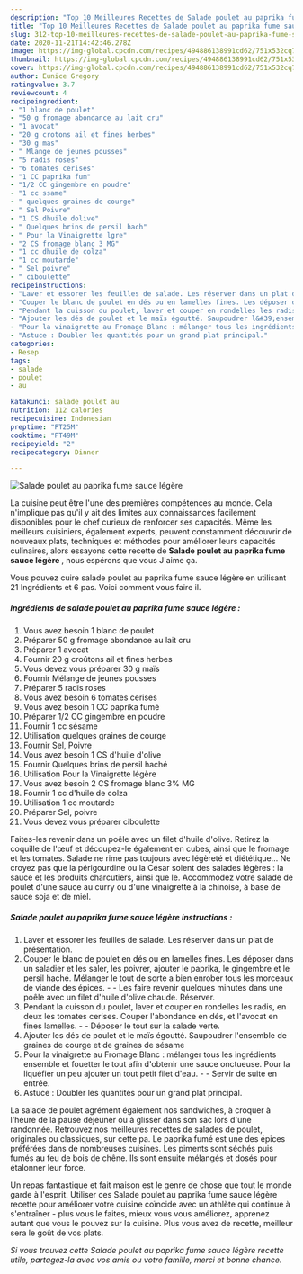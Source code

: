 ```yaml
---
description: "Top 10 Meilleures Recettes de Salade poulet au paprika fume sauce légère"
title: "Top 10 Meilleures Recettes de Salade poulet au paprika fume sauce légère"
slug: 312-top-10-meilleures-recettes-de-salade-poulet-au-paprika-fume-sauce-legere
date: 2020-11-21T14:42:46.278Z
image: https://img-global.cpcdn.com/recipes/494886138991cd62/751x532cq70/salade-poulet-au-paprika-fume-sauce-legere-photo-principale-de-la-recette.jpg
thumbnail: https://img-global.cpcdn.com/recipes/494886138991cd62/751x532cq70/salade-poulet-au-paprika-fume-sauce-legere-photo-principale-de-la-recette.jpg
cover: https://img-global.cpcdn.com/recipes/494886138991cd62/751x532cq70/salade-poulet-au-paprika-fume-sauce-legere-photo-principale-de-la-recette.jpg
author: Eunice Gregory
ratingvalue: 3.7
reviewcount: 4
recipeingredient:
- "1 blanc de poulet"
- "50 g fromage abondance au lait cru"
- "1 avocat"
- "20 g crotons ail et fines herbes"
- "30 g mas"
- " Mlange de jeunes pousses"
- "5 radis roses"
- "6 tomates cerises"
- "1 CC paprika fum"
- "1/2 CC gingembre en poudre"
- "1 cc ssame"
- " quelques graines de courge"
- " Sel Poivre"
- "1 CS dhuile dolive"
- " Quelques brins de persil hach"
- " Pour la Vinaigrette lgre"
- "2 CS fromage blanc 3 MG"
- "1 cc dhuile de colza"
- "1 cc moutarde"
- " Sel poivre"
- " ciboulette"
recipeinstructions:
- "Laver et essorer les feuilles de salade. Les réserver dans un plat de présentation."
- "Couper le blanc de poulet en dés ou en lamelles fines. Les déposer dans un saladier et les saler, les poivrer, ajouter le paprika, le gingembre et le persil haché. Mélanger le tout de sorte a bien enrober tous les morceaux de viande des épices.  Les faire revenir quelques minutes dans une poêle avec un filet d&#39;huile d&#39;olive chaude. Réserver."
- "Pendant la cuisson du poulet, laver et couper en rondelles les radis, en deux les tomates cerises. Couper l&#39;abondance en dés, et l&#39;avocat en fines lamelles.  Déposer le tout sur la salade verte."
- "Ajouter les dés de poulet et le maïs égoutté. Saupoudrer l&#39;ensemble de graines de courge et de graines de sésame"
- "Pour la vinaigrette au Fromage Blanc : mélanger tous les ingrédients ensemble et fouetter le tout afin d&#39;obtenir une sauce onctueuse. Pour la liquéfier un peu ajouter un tout petit filet d&#39;eau.  Servir de suite en entrée."
- "Astuce : Doubler les quantités pour un grand plat principal."
categories:
- Resep
tags:
- salade
- poulet
- au

katakunci: salade poulet au 
nutrition: 112 calories
recipecuisine: Indonesian
preptime: "PT25M"
cooktime: "PT49M"
recipeyield: "2"
recipecategory: Dinner

---
```



![Salade poulet au paprika fume sauce légère](https://img-global.cpcdn.com/recipes/494886138991cd62/751x532cq70/salade-poulet-au-paprika-fume-sauce-legere-photo-principale-de-la-recette.jpg)

La cuisine peut être l'une des premières compétences au monde. Cela n'implique pas qu'il y ait des limites aux connaissances facilement disponibles pour le chef curieux de renforcer ses capacités. Même les meilleurs cuisiniers, également experts, peuvent constamment découvrir de nouveaux plats, techniques et méthodes pour améliorer leurs capacités culinaires, alors essayons cette recette de <strong> Salade poulet au paprika fume sauce légère </strong>, nous espérons que vous J'aime ça.

<!--inarticleads1-->

Vous pouvez cuire salade poulet au paprika fume sauce légère en utilisant 21 Ingrédients et 6 pas. Voici comment vous faire il.

##### Ingrédients de salade poulet au paprika fume sauce légère :

1. Vous avez besoin 1 blanc de poulet
1. Préparer 50 g fromage abondance au lait cru
1. Préparer 1 avocat
1. Fournir 20 g croûtons ail et fines herbes
1. Vous devez vous préparer 30 g maïs
1. Fournir  Mélange de jeunes pousses
1. Préparer 5 radis roses
1. Vous avez besoin 6 tomates cerises
1. Vous avez besoin 1 CC paprika fumé
1. Préparer 1/2 CC gingembre en poudre
1. Fournir 1 cc sésame
1. Utilisation  quelques graines de courge
1. Fournir  Sel, Poivre
1. Vous avez besoin 1 CS d&#39;huile d&#39;olive
1. Fournir  Quelques brins de persil haché
1. Utilisation  Pour la Vinaigrette légère
1. Vous avez besoin 2 CS fromage blanc 3% MG
1. Fournir 1 cc d&#39;huile de colza
1. Utilisation 1 cc moutarde
1. Préparer  Sel, poivre
1. Vous devez vous préparer  ciboulette


Faites-les revenir dans un poêle avec un filet d&#39;huile d&#39;olive. Retirez la coquille de l&#39;œuf et découpez-le également en cubes, ainsi que le fromage et les tomates. Salade ne rime pas toujours avec légèreté et diététique… Ne croyez pas que la périgourdine ou la César soient des salades légères : la sauce et les produits charcutiers, ainsi que le. Accommodez votre salade de poulet d&#39;une sauce au curry ou d&#39;une vinaigrette à la chinoise, à base de sauce soja et de miel. 

<!--inarticleads2-->

##### Salade poulet au paprika fume sauce légère instructions :

1. Laver et essorer les feuilles de salade. Les réserver dans un plat de présentation.
1. Couper le blanc de poulet en dés ou en lamelles fines. Les déposer dans un saladier et les saler, les poivrer, ajouter le paprika, le gingembre et le persil haché. Mélanger le tout de sorte a bien enrober tous les morceaux de viande des épices. -  - Les faire revenir quelques minutes dans une poêle avec un filet d&#39;huile d&#39;olive chaude. Réserver.
1. Pendant la cuisson du poulet, laver et couper en rondelles les radis, en deux les tomates cerises. Couper l&#39;abondance en dés, et l&#39;avocat en fines lamelles. -  - Déposer le tout sur la salade verte.
1. Ajouter les dés de poulet et le maïs égoutté. Saupoudrer l&#39;ensemble de graines de courge et de graines de sésame
1. Pour la vinaigrette au Fromage Blanc : mélanger tous les ingrédients ensemble et fouetter le tout afin d&#39;obtenir une sauce onctueuse. Pour la liquéfier un peu ajouter un tout petit filet d&#39;eau. -  - Servir de suite en entrée.
1. Astuce : Doubler les quantités pour un grand plat principal.


La salade de poulet agrément également nos sandwiches, à croquer à l&#39;heure de la pause déjeuner ou à glisser dans son sac lors d&#39;une randonnée. Retrouvez nos meilleures recettes de salades de poulet, originales ou classiques, sur cette pa. Le paprika fumé est une des épices préférées dans de nombreuses cuisines. Les piments sont séchés puis fumés au feu de bois de chêne. Ils sont ensuite mélangés et dosés pour étalonner leur force. 

<!--inarticleads1-->

<p>
Un repas fantastique et fait maison est le genre de chose que tout le monde garde à l'esprit. Utiliser ces Salade poulet au paprika fume sauce légère recette pour améliorer votre cuisine coïncide avec un athlète qui continue à s'entraîner - plus vous le faites, mieux vous vous améliorez, apprenez autant que vous le pouvez sur la cuisine. Plus vous avez de recette, meilleur sera le goût de vos plats.
</p>

<p>
<i>Si vous trouvez cette Salade poulet au paprika fume sauce légère recette utile, partagez-la avec vos amis ou votre famille, merci et bonne chance.</i>
</p>
